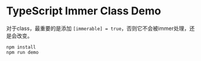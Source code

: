 TypeScript Immer Class Demo
===========================

对于class，最重要的是添加 `[immerable] = true`，否则它不会被immer处理，还是会改变。

```
npm install
npm run demo
```

